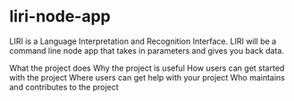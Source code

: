 # liri-node-app
LIRI is a Language Interpretation and Recognition Interface. LIRI will be a command line node app that takes in parameters and gives you back data.


What the project does
Why the project is useful
How users can get started with the project
Where users can get help with your project
Who maintains and contributes to the project
